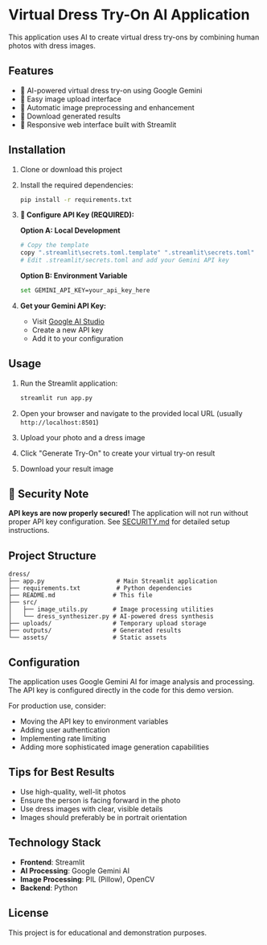 # Virtual Dress Try-On AI Application

This application uses AI to create virtual dress try-ons by combining human photos with dress images.

## Features

- 🤖 AI-powered virtual dress try-on using Google Gemini
- 📸 Easy image upload interface
- 🎨 Automatic image preprocessing and enhancement
- 💾 Download generated results
- 📱 Responsive web interface built with Streamlit

## Installation

1. Clone or download this project
2. Install the required dependencies:
   ```bash
   pip install -r requirements.txt
   ```

3. **🔐 Configure API Key (REQUIRED):**
   
   **Option A: Local Development**
   ```bash
   # Copy the template
   copy ".streamlit\secrets.toml.template" ".streamlit\secrets.toml"
   # Edit .streamlit/secrets.toml and add your Gemini API key
   ```
   
   **Option B: Environment Variable**
   ```bash
   set GEMINI_API_KEY=your_api_key_here
   ```

4. **Get your Gemini API Key:**
   - Visit [Google AI Studio](https://makersuite.google.com/app/apikey)
   - Create a new API key
   - Add it to your configuration

## Usage

1. Run the Streamlit application:
   ```bash
   streamlit run app.py
   ```

2. Open your browser and navigate to the provided local URL (usually `http://localhost:8501`)

3. Upload your photo and a dress image

4. Click "Generate Try-On" to create your virtual try-on result

5. Download your result image

## 🔐 Security Note

**API keys are now properly secured!** The application will not run without proper API key configuration. See [SECURITY.md](SECURITY.md) for detailed setup instructions.

## Project Structure

```
dress/
├── app.py                    # Main Streamlit application
├── requirements.txt          # Python dependencies
├── README.md                # This file
├── src/
│   ├── image_utils.py       # Image processing utilities
│   └── dress_synthesizer.py # AI-powered dress synthesis
├── uploads/                 # Temporary upload storage
├── outputs/                 # Generated results
└── assets/                  # Static assets
```

## Configuration

The application uses Google Gemini AI for image analysis and processing. The API key is configured directly in the code for this demo version.

For production use, consider:
- Moving the API key to environment variables
- Adding user authentication
- Implementing rate limiting
- Adding more sophisticated image generation capabilities

## Tips for Best Results

- Use high-quality, well-lit photos
- Ensure the person is facing forward in the photo
- Use dress images with clear, visible details
- Images should preferably be in portrait orientation

## Technology Stack

- **Frontend**: Streamlit
- **AI Processing**: Google Gemini AI
- **Image Processing**: PIL (Pillow), OpenCV
- **Backend**: Python

## License

This project is for educational and demonstration purposes.